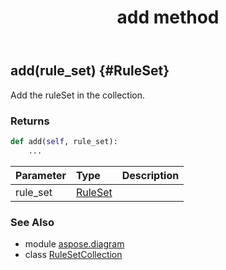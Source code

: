 ﻿---
title: add method
second_title: Aspose.Diagram for Python via .NET API References
description: 
type: docs
weight: 20
url: /python-net/aspose.diagram/rulesetcollection/add/
is_root: false
---

## add(rule_set) {#RuleSet}

Add the ruleSet in the collection.

### Returns 





```python
def add(self, rule_set):
    ...
```


| Parameter | Type | Description |
| :- | :- | :- |
| rule_set | [RuleSet](/diagram/python-net/aspose.diagram/ruleset) |  |



### See Also
* module [aspose.diagram](../../)
* class [RuleSetCollection](/diagram/python-net/aspose.diagram/rulesetcollection)
